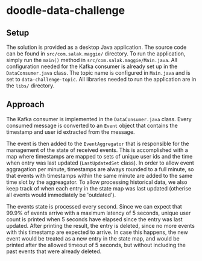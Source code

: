 # doodle-data-challenge

## Setup
The solution is provided as a desktop Java application.
The source code can be found in `src/com.salak.maggie/` directory. 
To run the application, simply run the `main()` method in `src/com.salak.maggie/Main.java`. 
All configuration needed for the Kafka consumer is already set up in the `DataConsumer.java` class. The topic name is configured in `Main.java` and is set to `data-challenge-topic`.
All libraries needed to run the application are in the `libs/` directory.

## Approach
The Kafka consumer is implemented in the `DataConsumer.java` class. Every consumed message is converted to an `Event` object that contains the timestamp and user id extracted from the message.

The event is then added to the `EventAggregator` that is responsible for the management of the state of received events.
This is accomplished with a map where timestamps are mapped to sets of unique user ids and the time when entry was last updated (`LastUpdatedSet` class).
In order to allow event aggragation per minute, timestamps are always rounded to a full minute, so that events with timestamps within the same minute are added to the same time slot by the aggreagator.
To allow processing historical data, we also keep track of when each entry in the state map was last updated (otherise all events would immediately be 'outdated').

The events state is processed every second. Since we can expect that 99.9% of events arrive with a maximum latency of 5 seconds, unique user count is printed when 5 seconds have elapsed since the entry was last updated. 
After printing the result, the entry is deleted, since no more events with this timestamp are expected to arrive. In case this happens, the new event would be treated as a new entry in the state map, and would be printed after the allowed timeout of 5 seconds, but without including the past events that were already deleted.